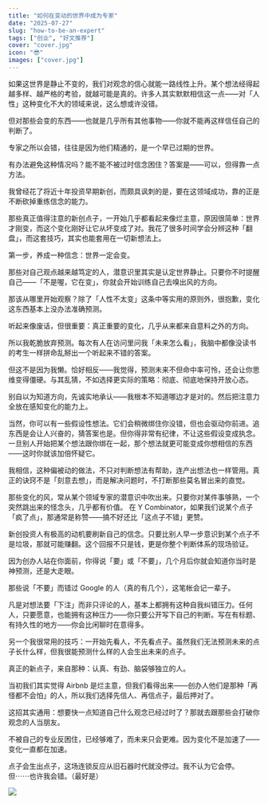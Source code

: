 ```yaml
---
title: "如何在变动的世界中成为专家"
date: "2025-07-27"
slug: "how-to-be-an-expert"
tags: ["创业", "好文推荐"]
cover: "cover.jpg"
icon: "😎"
images: ["cover.jpg"]
---
```

如果这世界是静止不变的，我们对观念的信心就能一路线性上升。某个想法经得起越多样、越严格的考验，就越可能是真的。许多人其实默默相信这一点——对「人性」这种变化不大的领域来说，这么想或许没错。



但对那些会变的东西——也就是几乎所有其他事物——你就不能再这样信任自己的判断了。



专家之所以会错，往往是因为他们精通的，是一个早已过期的世界。



有办法避免这种情况吗？能不能不被过时信念困住？答案是——可以，但得靠一点方法。



我曾经花了将近十年投资早期新创，而颇具讽刺的是，要在这领域成功，靠的正是不断砍掉重练信念的能力。



那些真正值得注意的新创点子，一开始几乎都看起来像烂主意，原因很简单：世界才刚变，而这个变化刚好让它从坏变成了对。我花了很多时间学会分辨这种「翻盘」，而这套技巧，其实也能套用在一切新想法上。



第一步，养成一种信念：世界一定会变。



那些对自己观点越来越笃定的人，潜意识里其实是认定世界静止。只要你不时提醒自己——「不是喔，它在变」，你就会开始训练自己去嗅出风的方向。



那该从哪里开始观察？除了「人性不太变」这条中等实用的原则外，很抱歉，变化这东西基本上没办法准确预测。



听起来像废话，但很重要：真正重要的变化，几乎从来都来自意料之外的方向。



所以我乾脆放弃预测。每次有人在访问里问我「未来怎么看」，我脑中都像没读书的考生一样拼命乱掰出一个听起来不错的答案。



但这不是因为我懒。恰好相反——我觉得，预测未来不但命中率可怜，还会让你思维变得僵硬。与其乱猜，不如选择更实际的策略：彻底、彻底地保持开放心态。



别自以为知道方向，先诚实地承认——我根本不知道哪边才是对的。然后把注意力全放在感知变化的能力上。



当然，你可以有一些假设性想法。它们会稍微绑住你没错，但也会驱动你前进。追东西是会让人兴奋的，猜答案也是。但你得非常有纪律，不让这些假设变成执念。
一旦别人开始把某个想法跟你绑在一起，那个想法就更可能变成你想相信的东西——这时你就该加倍怀疑它。



我相信，这种偏被动的做法，不只对判断想法有帮助，连产出想法也一样管用。真正的诀窍不是「刻意去想」，而是解决问题时，不打断那些莫名冒出来的直觉。



那些变化的风，常从某个领域专家的潜意识中吹出来。只要你对某件事够熟，一个突然跳出来的怪念头，几乎都有价值。
在 Y Combinator，如果我们说某个点子「疯了点」，那通常是称赞——搞不好还比「这点子不错」更赞。



新创投资人有极高的动机要刷新自己的信念。只要比别人早一步意识到某个点子不是垃圾，那就可能赚翻。这个回报不只是钱，更是你整个判断体系的现场验证。



因为创办人站在你面前，你得说「要」或「不要」，几个月后你就会知道你当时是神预测，还是大走眼。



那些说「不要」而错过 Google 的人（真的有几个），这笔帐会记一辈子。



凡是对想法要「下注」而非只评论的人，基本上都拥有这种自我纠错压力。任何人，只要愿意，也能拥有这种压力——你只要公开写下自己的判断。写在有标题、有持久性的地方——你会比闲聊时在意得多。



另一个我很常用的技巧：一开始先看人，不先看点子。虽然我们无法预测未来的点子长什么样，但我很能预测什么样的人会生出未来的点子。



真正的新点子，来自那种：认真、有劲、脑袋够独立的人。



当初我们其实觉得 Airbnb 是烂主意，但我们看得出来——创办人他们是那种「再怪都不会怕」的人，所以我们选择先信人、再信点子，最后押对了。



这招其实通用：想要快一点知道自己什么观念已经过时了？那就去跟那些会打破你观念的人当朋友。



不被自己的专业反困住，已经够难了，而未来只会更难。因为变化不是加速了——变化一直都在加速。



点子会生出点子，这场连锁反应从旧石器时代就没停过。我不认为它会停。
但⋯⋯也许我会错。（最好是）




![](https://prod-files-secure.s3.us-west-2.amazonaws.com/112d0858-5090-4d34-a606-b75eb8d65fd2/46476355-9cf3-4e99-9b7a-3531bc426380/1000202064.png?X-Amz-Algorithm=AWS4-HMAC-SHA256&X-Amz-Content-Sha256=UNSIGNED-PAYLOAD&X-Amz-Credential=ASIAZI2LB4665ABO7X37%2F20250729%2Fus-west-2%2Fs3%2Faws4_request&X-Amz-Date=20250729T043629Z&X-Amz-Expires=3600&X-Amz-Security-Token=IQoJb3JpZ2luX2VjEHUaCXVzLXdlc3QtMiJIMEYCIQD4ng%2FTkjTTdGE3W%2FkVs4zZAxx7wh3u%2Bq%2B7BxaWXV6WlQIhAPQE5%2By9ce2cJaY2yYqkKyk18slLz3Rr%2Brt66ZtKndXxKogECJ3%2F%2F%2F%2F%2F%2F%2F%2F%2F%2FwEQABoMNjM3NDIzMTgzODA1IgzwUTzWvT5MbbLkJ1wq3AO8UWqJwb0KDzaBA9UtD2b9uHNHGElt9wRyW%2B9GpEyN%2BwNlI1RJ8FRjU9Yv5%2FfqvtcAy0c5BTbKwqNf13fi5Ru9xNBXrIRyusoYsSGWy8ZXwCoyFRw%2FwQkYEPz%2FjOgckvTQasiSIdlebrMjXy4MT0xRN7ZYlKHBQpA29E4UzEhmfluFjc8yjY8SGbrFHkRYa0vgkxB2KgORHJxpnxlXvN2isB2o7d%2BBfNeEeSPUIYy4uSq5LUBOAOasDoJCvccjvDaaw5tOa9TkC4nKbWBwUXexbPHUNVbZ18%2BxC%2B9Q9K9o0LkN8m7PdfgEniWmB8rUF0DbVQP2IILWRci2kgR6lJgyWW4ilujMPSk0D6cm5K1zwoAmuNpQSmvGjlELJu2sHWe0a8Hf%2Fo7uXIvsYGgmFwm%2FmSNV6QYoLUsqta%2F%2F%2Bwx0QLEC5PuXaHucgR6dK71JechG%2FnCFVM0tBKUmqZTZW9208XqgQCB%2FDVio8UNsE2B4dFAagbubLc35BB2X95E7X6rtNfct4lVxqykNhf1aFXaU5VHhGpMRznyujE%2BDk7Up9fm9t5vJD8po%2BxL%2BAOtMA0rRP3jp0cbiT4kjeajFAX73z9i70LILWXEq7XvgWB8SNVcW1KQ7XxgwyODoKjCcl6HEBjqkAR373gpY%2BhMFKXfw48KTTF3XyjV%2Boh8p%2FGTy637JIc27UQUTmb%2BQe7C2mxgnUkNu3wvC33onjKdwmpP3isD71GNFUp%2Bjc%2FdfqJylwjNvO%2BGreHzGlJEOnRMKMhAglivmUeq3KGo3AEAK3ApSDciBFpyk1Czk7dCqlvz4JBq5RfMUgHqf3AEy7D2P3Us9CiaoPtmuKY15KxCS6DLo2cNIPSkJ5WaL&X-Amz-Signature=347a968f2ae0b8d6c2c3462b363987a8113775edcbaea69b4d7612e5207331bc&X-Amz-SignedHeaders=host&x-amz-checksum-mode=ENABLED&x-id=GetObject)


